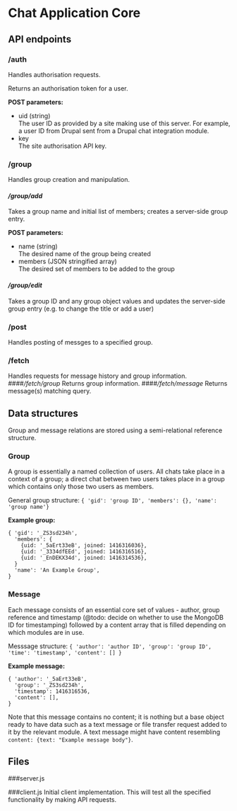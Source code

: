 Chat Application Core
=====================

API endpoints
-------------

### /auth
Handles authorisation requests.

Returns an authorisation token for a user.

**POST parameters:**

* uid (string)   
The user ID as provided by a site making use of this server. For example, a user ID from Drupal sent from a Drupal chat integration module.
* key  
The site authorisation API key.

### /group
Handles group creation and manipulation.

#### _/group/add_
Takes a group name and initial list of members; creates a server-side group entry.

**POST parameters:**

* name (string)  
The desired name of the group being created
* members (JSON stringified array)  
The desired set of members to be added to the group
#### _/group/edit_
Takes a group ID and any group object values and updates the server-side group entry (e.g. to change the title or add a user)

### /post
Handles posting of messges to a specified group.
### /fetch
Handles requests for message history and group information.
####_/fetch/group_
Returns group information.
####_/fetch/message_
Returns message(s) matching query.

Data structures
---------------
Group and message relations are stored using a semi-relational reference structure.
### Group
A group is essentially a named collection of users. All chats take place in a context of a group; a direct chat between two users takes place in a group which contains only those two users as members.

General group structure: `{ 'gid': 'group ID', 'members': {}, 'name': 'group name'}`

**Example group:**
```
{ 'gid': '_ZS3sd234h',
  'members': {
    {uid: '_5aErt33eB', joined: 1416316036},
    {uid: '_3334dfEEd', joined: 1416316516},
    {uid: '_EnDEKX34d', joined: 1416314536},
  }
  'name': 'An Example Group',
}
```
### Message
Each message consists of an essential core set of values - author, group reference and timestamp (@todo: decide on whether to use the MongoDB ID for timestamping) followed by a content array that is filled depending on which modules are in use.

Messsage structure: `{ 'author': 'author ID', 'group': 'group ID', 'time': 'timestamp', 'content': [] }`

**Example message:**
```
{ 'author': '_5aErt33eB',
  'group': '_ZS3sd234h',
  'timestamp': 1416316536,
  'content': [],
}
```
Note that this message contains no content; it is nothing but a base object ready to have data such as a text message or file transfer request added to it by the relevant module. A text message might have content resembling `content: {text: "Example message body"}`.

Files
-----

###server.js

###client.js
Initial client implementation. This will test all the specified functionality by making API requests.
